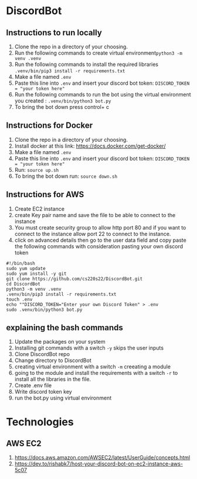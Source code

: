 # DiscordBot 

## Instructions to run locally 
1. Clone the repo in a directory of your choosing.
2. Run the following commands to create virtual environment```python3 -m venv .venv ```
3. Run the following commands to install the required libraries ```.venv/bin/pip3 install -r requirements.txt ```
3. Make a file named `.env`
4. Paste this line into `.env` and insert your discord bot token: ```DISCORD_TOKEN = "your token here"```
4. Run the following commands to run the bot using the virtual environment you created : ```.venv/bin/python3 bot.py ```  
5. To bring the bot down press control+ c 

## Instructions for Docker
1. Clone the repo in a directory of your choosing.
2. Install docker at this link: https://docs.docker.com/get-docker/
3. Make a file named `.env`
4. Paste this line into `.env` and insert your discord bot token: ```DISCORD_TOKEN = "your token here"```
4. Run: ```source up.sh``` 
5. To bring the bot down run: ```source down.sh```



## Instructions for AWS 
1. Create EC2 instance 
2. create Key pair name and save the file to be able to connect to the instance 
3. You must create security group to allow http port 80 and if you want to connect to the instance allow port 22 to connect to the instance. 
4. click on advanced details then go to the user data field and copy paste the following commands with consideration pasting your own discord token
```
#!/bin/bash 
sudo yum update 
sudo yum install -y git
git clone https://github.com/cs220s22/DiscordBot.git
cd DiscordBot
python3 -m venv .venv 
.venv/bin/pip3 install -r requirements.txt 
touch .env 
echo ""DISCORD_TOKEN="Enter your own Discord Token" > .env 
sudo .venv/bin/python3 bot.py 
```
## explaining the bash commands
1. Update the packages on your system
2. Installing git commands with a switch ```-y``` skips the user inputs 
3. Clone DiscordBot repo
4. Change directory to DiscordBot
5. creating virtual environment with a switch ```-m``` creeating a module 
6. going to the module and install the requirements with a switch  ```-r``` to install all the libraries in the file.
6. Create .env file
7. Write discord token key 
8. run the bot.py using virtual environment


# Technologies 
## AWS EC2 
1. https://docs.aws.amazon.com/AWSEC2/latest/UserGuide/concepts.html
2. https://dev.to/rishabk7/host-your-discord-bot-on-ec2-instance-aws-5c07